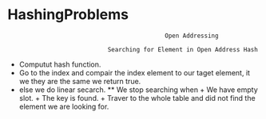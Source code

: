 # HashingProblems

                                                Open Addressing
                                                
                                Searching for Element in Open Address Hash
  - Computut hash function.
  - Go to the index and compair the index element to our taget element, it we they are the same we return true.
  - else we do linear secarch.
      ** We stop searching when 
          + We have empty slot.
          + The key is found.
          + Traver to the whole table and did not find the element we are looking for.
